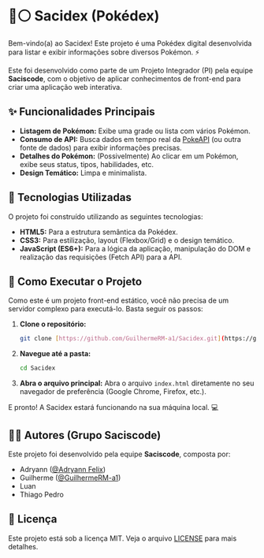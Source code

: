 # 🔴⚪ Sacidex (Pokédex)

Bem-vindo(a) ao Sacidex! Este projeto é uma Pokédex digital desenvolvida para listar e exibir informações sobre diversos Pokémon. ⚡️

Este foi desenvolvido como parte de um Projeto Integrador (PI) pela equipe **Saciscode**, com o objetivo de aplicar conhecimentos de front-end para criar uma aplicação web interativa.

## ✨ Funcionalidades Principais

* **Listagem de Pokémon:** Exibe uma grade ou lista com vários Pokémon.
* **Consumo de API:** Busca dados em tempo real da [PokeAPI](https://pokeapi.co/) (ou outra fonte de dados) para exibir informações precisas.
* **Detalhes do Pokémon:** (Possivelmente) Ao clicar em um Pokémon, exibe seus status, tipos, habilidades, etc.
* **Design Temático:** Limpa e minimalista.

## 🚀 Tecnologias Utilizadas

O projeto foi construído utilizando as seguintes tecnologias:

* **HTML5:** Para a estrutura semântica da Pokédex.
* **CSS3:** Para estilização, layout (Flexbox/Grid) e o design temático.
* **JavaScript (ES6+):** Para a lógica da aplicação, manipulação do DOM e realização das requisições (Fetch API) para a API.

## 🏁 Como Executar o Projeto

Como este é um projeto front-end estático, você não precisa de um servidor complexo para executá-lo. Basta seguir os passos:

1.  **Clone o repositório:**
    ```bash
    git clone [https://github.com/GuilhermeRM-a1/Sacidex.git](https://github.com/GuilhermeRM-a1/Sacidex.git)
    ```

2.  **Navegue até a pasta:**
    ```bash
    cd Sacidex
    ```

3.  **Abra o arquivo principal:**
    Abra o arquivo `index.html` diretamente no seu navegador de preferência (Google Chrome, Firefox, etc.).

E pronto! A Sacidex estará funcionando na sua máquina local. 💻

## 👨‍💻 Autores (Grupo Saciscode)

Este projeto foi desenvolvido pela equipe **Saciscode**, composta por:

* Adryann ([@Adryann Felix](https://github.com/Adryannofc))
* Guilherme ([@GuilhermeRM-a1](https://github.com/GuilhermeRM-a1))
* Luan
* Thiago Pedro

## 📄 Licença

Este projeto está sob a licença MIT. Veja o arquivo [LICENSE](LICENSE.md) para mais detalhes.
